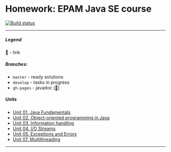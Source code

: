 # Homework: EPAM Java SE course
[![Build status][travis-image]][travis-url]

---

##### Legend
:link: - link

##### Branches:
- `master` - ready solutions
- `develop` - tasks in progress
- `gh-pages` - javadoc ([:link:](https://leo-scream.github.io/java-se-course))

##### Units
- [Unit 01. Java Fundamentals](unit_01/)
- [Unit 02. Object-oriented programming in Java](unit_02/)
- [Unit 03. Information handling](unit_03/)
- [Unit 04. I/O Streams](unit_04/)
- [Unit 05. Exceptions and Errors](unit_05/)
- [Unit 07. Multithreading](unit_07/)

---

[travis-image]: https://travis-ci.org/Leo-Scream/java-se-course.svg?branch=master
[travis-url]: https://travis-ci.org/Leo-Scream/java-se-course
